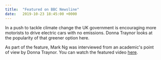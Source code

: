 ```yaml
---
title:  "Featured on BBC Newsline"
date:   2019-10-23 18:45:00 +0000
---
```



In a push to tackle climate change the UK government is encouraging more motorists to drive electric cars with no emissions. Donna Traynor looks at the popularity of that greener option here.

As part of the feature, Mark Ng was interviewed from an academic's point of view by Donna Traynor. You can watch the featured video [here](https://www.facebook.com/BBCNewsline/videos/426720341374777/).



